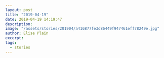 ```yaml
---
layout: post
title: "2019-04-19"
date: 2019-04-19 14:19:47
description: 
image: "/assets/stories/201904/a416877fe3d86449f947461eff78249e.jpg"
author: Elise Plain
excerpt: 
tags: 
  - stories
---
```



<p></p>
